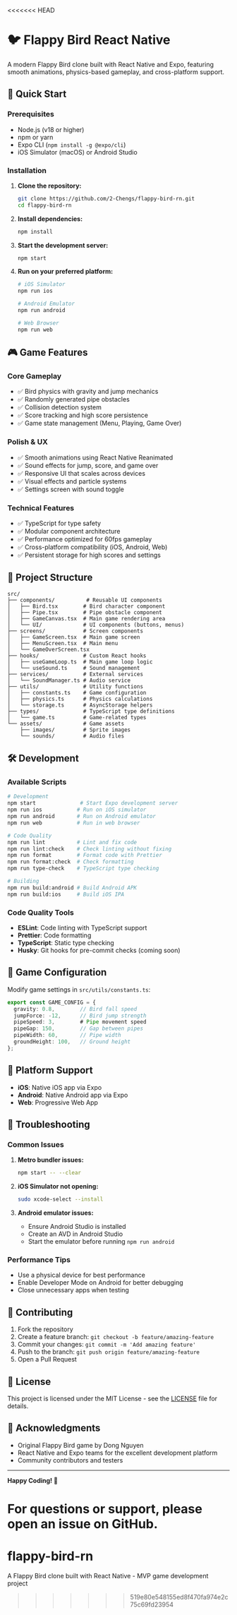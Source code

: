 <<<<<<< HEAD
# 🐦 Flappy Bird React Native

A modern Flappy Bird clone built with React Native and Expo, featuring smooth animations, physics-based gameplay, and cross-platform support.

## 🚀 Quick Start

### Prerequisites
- Node.js (v18 or higher)
- npm or yarn
- Expo CLI (`npm install -g @expo/cli`)
- iOS Simulator (macOS) or Android Studio

### Installation

1. **Clone the repository:**
   ```bash
   git clone https://github.com/2-Chengs/flappy-bird-rn.git
   cd flappy-bird-rn
   ```

2. **Install dependencies:**
   ```bash
   npm install
   ```

3. **Start the development server:**
   ```bash
   npm start
   ```

4. **Run on your preferred platform:**
   ```bash
   # iOS Simulator
   npm run ios
   
   # Android Emulator
   npm run android
   
   # Web Browser
   npm run web
   ```

## 🎮 Game Features

### Core Gameplay
- ✅ Bird physics with gravity and jump mechanics
- ✅ Randomly generated pipe obstacles
- ✅ Collision detection system
- ✅ Score tracking and high score persistence
- ✅ Game state management (Menu, Playing, Game Over)

### Polish & UX
- ✅ Smooth animations using React Native Reanimated
- ✅ Sound effects for jump, score, and game over
- ✅ Responsive UI that scales across devices
- ✅ Visual effects and particle systems
- ✅ Settings screen with sound toggle

### Technical Features
- ✅ TypeScript for type safety
- ✅ Modular component architecture
- ✅ Performance optimized for 60fps gameplay
- ✅ Cross-platform compatibility (iOS, Android, Web)
- ✅ Persistent storage for high scores and settings

## 📁 Project Structure

```
src/
├── components/          # Reusable UI components
│   ├── Bird.tsx        # Bird character component
│   ├── Pipe.tsx        # Pipe obstacle component
│   ├── GameCanvas.tsx  # Main game rendering area
│   └── UI/             # UI components (buttons, menus)
├── screens/            # Screen components
│   ├── GameScreen.tsx  # Main game screen
│   ├── MenuScreen.tsx  # Main menu
│   └── GameOverScreen.tsx
├── hooks/              # Custom React hooks
│   ├── useGameLoop.ts  # Main game loop logic
│   └── useSound.ts     # Sound management
├── services/           # External services
│   └── SoundManager.ts # Audio service
├── utils/              # Utility functions
│   ├── constants.ts    # Game configuration
│   ├── physics.ts      # Physics calculations
│   └── storage.ts      # AsyncStorage helpers
├── types/              # TypeScript type definitions
│   └── game.ts         # Game-related types
└── assets/             # Game assets
    ├── images/         # Sprite images
    └── sounds/         # Audio files
```

## 🛠 Development

### Available Scripts

```bash
# Development
npm start              # Start Expo development server
npm run ios           # Run on iOS simulator
npm run android       # Run on Android emulator
npm run web           # Run in web browser

# Code Quality
npm run lint          # Lint and fix code
npm run lint:check    # Check linting without fixing
npm run format        # Format code with Prettier
npm run format:check  # Check formatting
npm run type-check    # TypeScript type checking

# Building
npm run build:android # Build Android APK
npm run build:ios     # Build iOS IPA
```

### Code Quality Tools

- **ESLint**: Code linting with TypeScript support
- **Prettier**: Code formatting
- **TypeScript**: Static type checking
- **Husky**: Git hooks for pre-commit checks (coming soon)

## 🎯 Game Configuration

Modify game settings in `src/utils/constants.ts`:

```typescript
export const GAME_CONFIG = {
  gravity: 0.8,        // Bird fall speed
  jumpForce: -12,      // Bird jump strength
  pipeSpeed: 3,        # Pipe movement speed
  pipeGap: 150,        // Gap between pipes
  pipeWidth: 60,       // Pipe width
  groundHeight: 100,   // Ground height
};
```

## 📱 Platform Support

- **iOS**: Native iOS app via Expo
- **Android**: Native Android app via Expo  
- **Web**: Progressive Web App

## 🔧 Troubleshooting

### Common Issues

1. **Metro bundler issues:**
   ```bash
   npm start -- --clear
   ```

2. **iOS Simulator not opening:**
   ```bash
   sudo xcode-select --install
   ```

3. **Android emulator issues:**
   - Ensure Android Studio is installed
   - Create an AVD in Android Studio
   - Start the emulator before running `npm run android`

### Performance Tips

- Use a physical device for best performance
- Enable Developer Mode on Android for better debugging
- Close unnecessary apps when testing

## 🤝 Contributing

1. Fork the repository
2. Create a feature branch: `git checkout -b feature/amazing-feature`
3. Commit your changes: `git commit -m 'Add amazing feature'`
4. Push to the branch: `git push origin feature/amazing-feature`
5. Open a Pull Request

## 📄 License

This project is licensed under the MIT License - see the [LICENSE](LICENSE) file for details.

## 🙏 Acknowledgments

- Original Flappy Bird game by Dong Nguyen
- React Native and Expo teams for the excellent development platform
- Community contributors and testers

---

**Happy Coding! 🚀**

For questions or support, please open an issue on GitHub.
=======
# flappy-bird-rn
A Flappy Bird clone built with React Native - MVP game development project
>>>>>>> 519e80e548155ed8f470fa974e2c75c69fd23954
